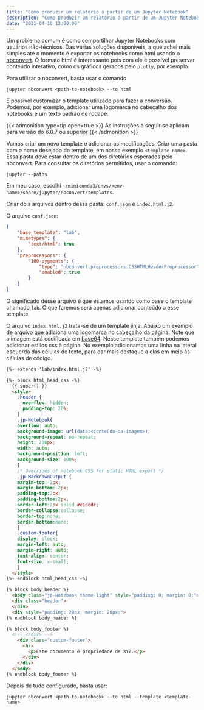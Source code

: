 ```yaml
---
title: "Como produzir um relatório a partir de um Jupyter Notebook"
description: "Como produzir um relatório a partir de um Jupyter Notebook"
date: "2021-04-10 12:00:00"
---
```


Um problema comum é como compartilhar Jupyter Notebooks com usuários não-técnicos. Das várias soluções disponíveis, a que achei mais simples até o momento é exportar os notebooks como html usando o [nbconvert](https://nbconvert.readthedocs.io/en/latest/index.html). O formato html é interessante pois com ele é possível preservar conteúdo interativo, como os gráficos gerados pelo `plotly`, por exemplo.

Para utilizar o nbconvert, basta usar o comando

```
jupyter nbconvert <path-to-notebook> --to html
```

É possível customizar o template utilizado para fazer a conversão. Podemos, por exemplo, adicionar uma logomarca no cabeçalho dos notebooks e um texto padrão de rodapé.


{{< admonition type=tip open=true >}}
As instruções a seguir se aplicam para versão do 6.0.7 ou superior
{{< /admonition >}}

Vamos criar um novo template e adicionar as modificações. Criar uma pasta com o nome desejado do template, em nosso exemplo `<template-name>`. Essa pasta deve estar dentro de um dos diretórios esperados pelo nbconvert. Para consultar os diretórios permitidos, usar o comando:

```
jupyter --paths
```

Em meu caso, escolhi `~/miniconda3/envs/<env-name>/share/jupyter/nbconvert/templates`.


Criar dois arquivos dentro dessa pasta: `conf.json` e `index.html.j2`.

O arquivo `conf.json`:

```json
{
    "base_template": "lab",
    "mimetypes": {
        "text/html": true
    },
    "preprocessors": {
        "100-pygments": {
            "type": "nbconvert.preprocessors.CSSHTMLHeaderPreprocessor",
            "enabled": true
        }
    }
}
```

O significado desse arquivo é que estamos usando como base o template chamado `lab`. O que faremos será apenas adicionar conteúdo a esse template.

O arquivo `index.html.j2` trata-se de um template jinja. Abaixo um exemplo de arquivo que adiciona uma logomarca no cabeçalho da página. Note que a imagem está codificada em [base64](https://www.base64-image.de/). Nesse template também podemos adicionar estilos css à página. No exemplo adicionamos uma linha na lateral esquerda das células de texto, para dar mais destaque a elas em meio às células de código.

```html
{%- extends 'lab/index.html.j2' -%}

{%- block html_head_css -%}
  {{ super() }}
  <style>
    .header {
      overflow: hidden;
      padding-top: 20%;
    }
    .jp-Notebook{
    overflow: auto;
    background-image: url(data:<conteúdo-da-imagem>);
    background-repeat: no-repeat;
    height: 200px;
    width: auto;
    background-position: left;
    background-size: 100%;
    }
    /* Overrides of notebook CSS for static HTML export */
    .jp-MarkdownOutput {
    margin-top:-2px;
    margin-bottom:-2px;
    padding-top:2px;
    padding-bottom:2px;
    border-left:2px solid #e1dcdc;
    border-collapse:collapse;
    border-top:none;
    border-bottom:none;
    }
    .custom-footer{
    display: block;
    margin-left: auto;
    margin-right: auto;
    text-align: center;
    font-size: x-small;
    }
  </style>
{%- endblock html_head_css -%}

{% block body_header %}
  <body class="jp-Notebook theme-light" style="padding: 0; margin: 0;">
  <div class="header">
  </div>
  <div style="padding: 20px; margin: 20px;">
{% endblock body_header %}

{% block body_footer %}
  <!-- </div> -->
  	<div class="custom-footer">
      <hr>
	    <p>Este documento é propriedade de XYZ.</p>
	  </div>
	</div>
  </body>
{% endblock body_footer %}
```

Depois de tudo configurado, basta usar:

```
jupyter nbconvert <path-to-notebook> --to html --template <template-name>
```